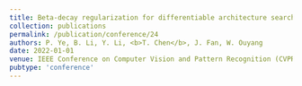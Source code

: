 ```yaml
---
title: Beta-decay regularization for differentiable architecture search
collection: publications
permalink: /publication/conference/24
authors: P. Ye, B. Li, Y. Li, <b>T. Chen</b>, J. Fan, W. Ouyang
date: 2022-01-01
venue: IEEE Conference on Computer Vision and Pattern Recognition (CVPR oral)
pubtype: 'conference'
---
```


<!-- paperurl: 'http://academicpages.github.io/files/paper1.pdf'
citation: 'Your Name, You. (2009). &quot;Paper Title Number 1.&quot; <i>Journal 1</i>. 1(1).' -->
<!-- [Download paper here](http://academicpages.github.io/files/paper1.pdf) -->

